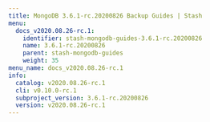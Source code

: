 ```yaml
---
title: MongoDB 3.6.1-rc.20200826 Backup Guides | Stash
menu:
  docs_v2020.08.26-rc.1:
    identifier: stash-mongodb-guides-3.6.1-rc.20200826
    name: 3.6.1-rc.20200826
    parent: stash-mongodb-guides
    weight: 35
menu_name: docs_v2020.08.26-rc.1
info:
  catalog: v2020.08.26-rc.1
  cli: v0.10.0-rc.1
  subproject_version: 3.6.1-rc.20200826
  version: v2020.08.26-rc.1
---
```


